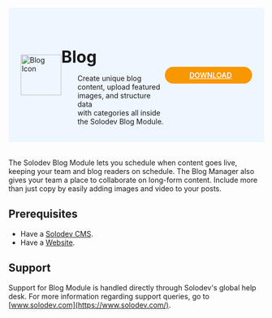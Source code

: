 #

<div style="display: flex; align-items: center; justify-content: space-between; padding: 2rem 1.5rem; margin-bottom: 2rem; background-color: #eef6ff;">
  <div style="display: flex; align-items: center; justify-content: start;">
    <img src="https://www.solodev.com/file/16b08fea-ba18-11ea-904e-0eb0590535cd/Solodev_Module_Icons_Blog-4b945c31.jpg" alt="Blog Icon" style="width: 80px;">
    <div>
      <h1 style="margin-left: 0; font-size: 2rem; margin-bottom: 0.25rem;">Blog</h1>
      <p style="padding-left: 2rem; margin-bottom: 0;">Create unique blog content, upload featured images, and structure data <br>with categories all inside the Solodev Blog Module.</p>
    </div>
  </div>
  <a href="https://github.com/solodev/marketplace/raw/master/depot/modules/blog.zip" rel="noopener noreferrer" target="_blank" style="background-color: #f99700; color: #fff; padding: .5rem 2.5rem; border-radius: 20px; font-weight: 600; display: inline-flex;"><span style="padding-right: .5rem; display: inline-flex; align-items: center;"><svg xmlns="http://www.w3.org/2000/svg" viewBox="0 0 16 16" width="20" height="20" fill="#fff"><path d="M2.75 14A1.75 1.75 0 0 1 1 12.25v-2.5a.75.75 0 0 1 1.5 0v2.5c0 .138.112.25.25.25h10.5a.25.25 0 0 0 .25-.25v-2.5a.75.75 0 0 1 1.5 0v2.5A1.75 1.75 0 0 1 13.25 14Z"></path><path d="M7.25 7.689V2a.75.75 0 0 1 1.5 0v5.689l1.97-1.969a.749.749 0 1 1 1.06 1.06l-3.25 3.25a.749.749 0 0 1-1.06 0L4.22 6.78a.749.749 0 1 1 1.06-1.06l1.97 1.969Z"></path></svg></span>DOWNLOAD</a>
</div>

The Solodev Blog Module lets you schedule when content goes live, keeping your team and blog readers on schedule. The Blog Manager also gives your team a place to collaborate on long-form content. Include more than just copy by easily adding images and video to your posts.

## Prerequisites

- Have a [Solodev CMS](/quickstart).
- Have a [Website](/workspace/websites/add-website/).

## Support

Support for Blog Module is handled directly through Solodev's global help desk. For more information regarding support queries, go to [www.solodev.com](https://www.solodev.com/).